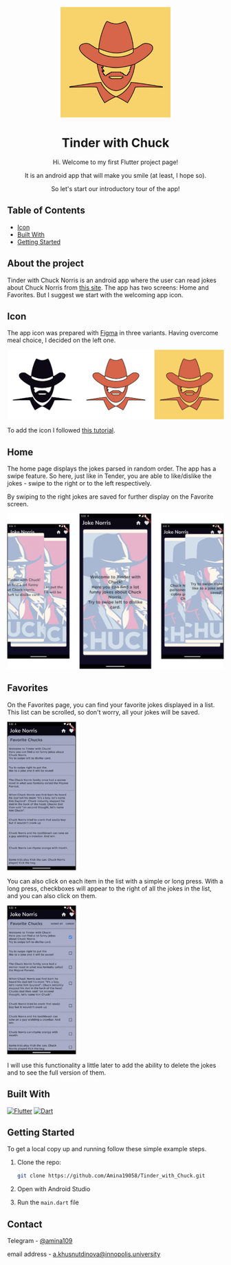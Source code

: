 
<!-- PROJECT LOGO -->
<div align="center">
  <a href="https://github.com/Amina19058/Tinder_with_Chuck">
    <img src="assets/images/logo.png" alt="Logo" width="256" height="256">
  </a>

<h1>Tinder with Chuck</h1>

<p>Hi. Welcome to my first Flutter project page!</p>

<p>It is an android app that will make you smile (at least, I hope so).</p>

<p>So let's start our introductory tour of the app!</p>
</div>

<!-- TABLE OF CONTENTS -->
## Table of Contents

- [Icon](#icon)
- [Built With](#built-with)
- [Getting Started](#getting-started)

## About the project

Tinder with Chuck Norris is an android app where the user can read jokes about Chuck Norris from [this site](https://api.chucknorris.io). The app has two screens: Home and Favorites. But I suggest we start with the welcoming app icon.

## Icon

The app icon was prepared with [Figma](https://www.figma.com) in three variants. Having overcome meal choice, I decided on the left one.

![Icon variants](assets/images/variants.png)

To add the icon I followed [this tutorial](https://pub.dev/packages/flutter_launcher_icons).

## Home

The home page displays the jokes parsed in random order.
The app has a swipe feature. So here, just like in Tender, you are able to like/dislike the jokes - swipe to the right or to the left respectively.

By swiping to the right jokes are saved for further display on the Favorite screen.

![Home with swipes](assets/images/home.png)

## Favorites

On the Favorites page, you can find your favorite jokes displayed in a list. This list can be scrolled, so don't worry, all your jokes will be saved.

<img src="assets/images/favorite1.png" alt="favorites" width="160"/>

You can also click on each item in the list with a simple or long press. With a long press, checkboxes will appear to the right of all the jokes in the list, and you can also click on them.

<img src="assets/images/favorite2.png" alt="favorites" width="160"/>

I will use this functionality a little later to add the ability to delete the jokes and to see the full version of them.

## Built With

[![Flutter][Flutter]][Flutter-url] [![Dart][Dart]][Dart-url]

<!-- GETTING STARTED -->
## Getting Started

To get a local copy up and running follow these simple example steps.

1. Clone the repo:

   ```sh
   git clone https://github.com/Amina19058/Tinder_with_Chuck.git
   ```

1. Open with Android Studio

1. Run the `main.dart` file

## Contact

Telegram - [@amina109](https://t.me/amina109)

email address - [a.khusnutdinova@innopolis.university](a.khusnutdinova@innopolis.university)

<!-- MARKDOWN LINKS & IMAGES -->
[Flutter]: https://img.shields.io/badge/Flutter-0769AD?style=for-the-badge&logo=flutter&logoColor=white
[Flutter-url]: https://flutter.dev

[Dart]: https://img.shields.io/badge/Dart-20232A?style=for-the-badge&logo=dart&logoColor=61DAFB
[Dart-url]: https://dart.dev
